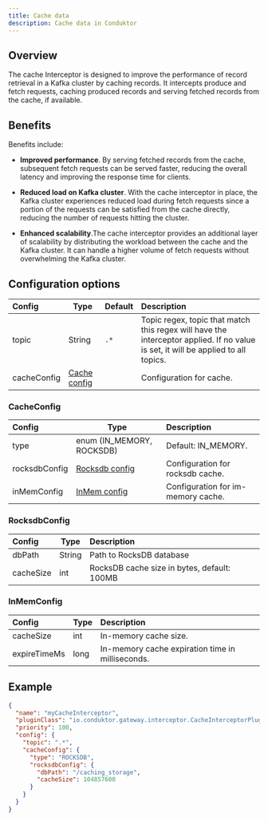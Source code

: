 ```yaml
---
title: Cache data
description: Cache data in Conduktor
---
```



## Overview

The cache <GlossaryTerm>Interceptor</GlossaryTerm> is designed to improve the performance of record retrieval in a Kafka cluster by caching records. It intercepts produce and fetch requests, caching produced records and serving fetched records from the cache, if available.

## Benefits

Benefits include:

- **Improved performance**. By serving fetched records from the cache, subsequent fetch requests can be served faster, reducing the overall
  latency and improving the response time for clients.

- **Reduced load on Kafka cluster**. With the cache interceptor in place, the Kafka cluster experiences reduced load during fetch requests since a portion
  of the requests can be satisfied from the cache directly, reducing the number of requests hitting the cluster.

- **Enhanced scalability**.The cache interceptor provides an additional layer of scalability by distributing the workload between the cache and
  the Kafka cluster. It can handle a higher volume of fetch requests without overwhelming the Kafka cluster.

## Configuration options

| Config      | Type                         | Default | Description                                                                                                                       |
|:------------|------------------------------|:--------|:----------------------------------------------------------------------------------------------------------------------------------|
| topic       | String                       | `.*`    | Topic regex, topic that match this regex will have the interceptor applied. If no value is set, it will be applied to all topics. |
| cacheConfig | [Cache config](#cacheConfig) |         | Configuration for cache.                                                                                                          |

### CacheConfig

| Config        | Type                             | Description                        |
|:--------------|----------------------------------|:-----------------------------------|
| type          | enum (IN_MEMORY, ROCKSDB)        | Default: IN_MEMORY.                |
| rocksdbConfig | [Rocksdb config](#rocksdbConfig) | Configuration for rocksdb cache.   |
| inMemConfig   | [InMem config](#inMemConfig)     | Configuration for im-memory cache. |

### RocksdbConfig

| Config    | Type   | Description                                 |
|:----------|--------|:--------------------------------------------|
| dbPath    | String | Path to RocksDB database                    |
| cacheSize | int    | RocksDB cache size in bytes, default: 100MB |

### InMemConfig

| Config       | Type | Description                                      |
|:-------------|------|:-------------------------------------------------|
| cacheSize    | int  | In-memory cache size.                            |
| expireTimeMs | long | In-memory cache expiration time in milliseconds. |

## Example

```json
{
  "name": "myCacheInterceptor",
  "pluginClass": "io.conduktor.gateway.interceptor.CacheInterceptorPlugin",
  "priority": 100,
  "config": {
    "topic": ".*",
    "cacheConfig": {
      "type": "ROCKSDB",
      "rocksdbConfig": {
        "dbPath": "/caching_storage",
        "cacheSize": 104857600
      }
    }
  }
}
```
